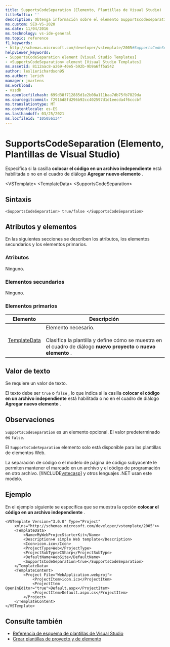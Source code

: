 ```yaml
---
title: SupportsCodeSeparation (Elemento, Plantillas de Visual Studio)
titleSuffix: ''
description: Obtenga información sobre el elemento Supportscodeseparation (y cómo especifica si la casilla colocar el código en un archivo independiente está habilitada en el cuadro de diálogo Agregar nuevo elemento.
ms.custom: SEO-VS-2020
ms.date: 11/04/2016
ms.technology: vs-ide-general
ms.topic: reference
f1_keywords:
- http://schemas.microsoft.com/developer/vstemplate/2005#SupportsCodeSeparation
helpviewer_keywords:
- SupportsCodeSeparation element [Visual Studio Templates]
- <SupportsCodeSeparation> element [Visual Studio Templates]
ms.assetid: 8112aac8-a269-40e5-b92b-9b9a6ff5a542
author: leslierichardson95
ms.author: lerich
manager: jmartens
ms.workload:
- vssdk
ms.openlocfilehash: 699d38f712885d1e2b08a111baa7db75fb7829da
ms.sourcegitcommit: f2916d8fd296b92cc402597d1d1eecda4f6cccbf
ms.translationtype: MT
ms.contentlocale: es-ES
ms.lasthandoff: 03/25/2021
ms.locfileid: "105056134"
---
```

# <a name="supportscodeseparation-element-visual-studio-templates"></a>SupportsCodeSeparation (Elemento, Plantillas de Visual Studio)
Especifica si la casilla **colocar el código en un archivo independiente** está habilitada o no en el cuadro de diálogo **Agregar nuevo elemento** .

 \<VSTemplate> \<TemplateData>
 \<SupportsCodeSeparation>

## <a name="syntax"></a>Sintaxis

```
<SupportsCodeSeparation> true/false </SupportsCodeSeparation>
```

## <a name="attributes-and-elements"></a>Atributos y elementos
 En las siguientes secciones se describen los atributos, los elementos secundarios y los elementos primarios.

### <a name="attributes"></a>Atributos
 Ninguno.

### <a name="child-elements"></a>Elementos secundarios
 Ninguno.

### <a name="parent-elements"></a>Elementos primarios

|Elemento|Descripción|
|-------------|-----------------|
|[TemplateData](../extensibility/templatedata-element-visual-studio-templates.md)|Elemento necesario.<br /><br /> Clasifica la plantilla y define cómo se muestra en el cuadro de diálogo **nuevo proyecto** o **nuevo elemento** .|

## <a name="text-value"></a>Valor de texto
 Se requiere un valor de texto.

 El texto debe ser `true` o `false` , lo que indica si la casilla **colocar el código en un archivo independiente** está habilitada o no en el cuadro de diálogo **Agregar nuevo elemento** .

## <a name="remarks"></a>Observaciones
 `SupportsCodeSeparation` es un elemento opcional. El valor predeterminado es `false`.

 El `SupportsCodeSeparation` elemento solo está disponible para las plantillas de elementos Web.

 La separación de código o el modelo de página de código subyacente le permiten mantener el marcado en un archivo y el código de programación en otro archivo. [!INCLUDE[vstecasp](../code-quality/includes/vstecasp_md.md)] y otros lenguajes .NET usan este modelo.

## <a name="example"></a>Ejemplo
 En el ejemplo siguiente se especifica que se muestra la opción **colocar el código en un archivo independiente** .

```
<VSTemplate Version="3.0.0" Type="Project"
    xmlns="http://schemas.microsoft.com/developer/vstemplate/2005">>
    <TemplateData>
        <Name>MyWebProjecStarterKit</Name>
        <Description>A simple Web template</Description>
        <Icon>icon.ico</Icon>
        <ProjectType>Web</ProjectType>
        <ProjectSubType>CSharp</ProjectSubType>
        <DefaultName>WebSite</DefaultName>
        <SupportsCodeSeparation>true</SupportsCodeSeparation>
    </TemplateData>
    <TemplateContent>
        <Project File="WebApplication.webproj">
            <ProjectItem>icon.ico</ProjectItem>
            <ProjectItem OpenInEditor="true">Default.aspx</ProjectItem>
            <ProjectItem>Default.aspx.cs</ProjectItem>
        </Project>
    </TemplateContent>
</VSTemplate>
```

## <a name="see-also"></a>Consulte también
- [Referencia de esquema de plantillas de Visual Studio](../extensibility/visual-studio-template-schema-reference.md)
- [Crear plantillas de proyecto y de elemento](../ide/creating-project-and-item-templates.md)
